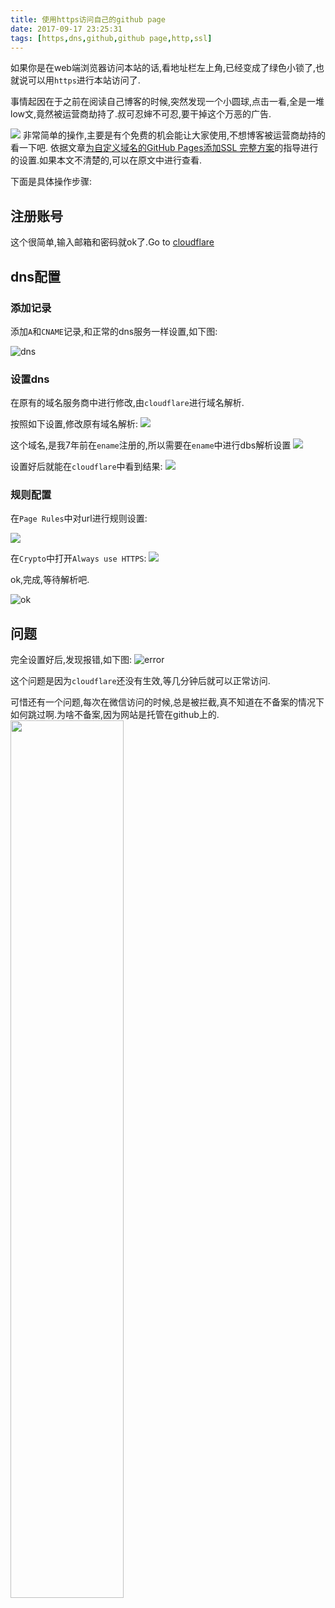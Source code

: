 ```yaml
---
title: 使用https访问自己的github page
date: 2017-09-17 23:25:31
tags: [https,dns,github,github page,http,ssl]
---
```


如果你是在web端浏览器访问本站的话,看地址栏左上角,已经变成了绿色小锁了,也就说可以用`https`进行本站访问了.

事情起因在于之前在阅读自己博客的时候,突然发现一个小圆球,点击一看,全是一堆low文,竟然被运营商劫持了.叔可忍婶不可忍,要干掉这个万恶的广告.

![](http://ou1djxzjh.bkt.clouddn.com/blog/image/qjj20cm09gmxv.jpg-s)
非常简单的操作,主要是有个免费的机会能让大家使用,不想博客被运营商劫持的看一下吧.
依据文章[为自定义域名的GitHub Pages添加SSL 完整方案](https://segmentfault.com/a/1190000007740693)的指导进行的设置.如果本文不清楚的,可以在原文中进行查看.

下面是具体操作步骤:

<!--more-->

## 注册账号

这个很简单,输入邮箱和密码就ok了.Go to [cloudflare](https://www.cloudflare.com)

## dns配置

### 添加记录
添加`A`和`CNAME`记录,和正常的dns服务一样设置,如下图:

![dns](http://ou1djxzjh.bkt.clouddn.com/blog/image/WX20170906-145702@2x.png-s)

### 设置dns
在原有的域名服务商中进行修改,由`cloudflare`进行域名解析.

按照如下设置,修改原有域名解析:
![](http://ou1djxzjh.bkt.clouddn.com/blog/image/WX20170906-144536@2x.png-s)


这个域名,是我7年前在`ename`注册的,所以需要在`ename`中进行dbs解析设置
![](http://ou1djxzjh.bkt.clouddn.com/blog/image/WX20170906-150718.png-s)

设置好后就能在`cloudflare`中看到结果:
![](http://ou1djxzjh.bkt.clouddn.com/blog/image/WX20170906-145715@2x.png-s)

### 规则配置
在`Page Rules`中对url进行规则设置:

![](http://ou1djxzjh.bkt.clouddn.com/blog/image/WX20170906-145104@2x.png-s)

在`Crypto`中打开`Always use HTTPS`:
![](http://ou1djxzjh.bkt.clouddn.com/blog/image/WX20170906-151410@2x.png-s)

ok,完成,等待解析吧.

![ok](http://ou1djxzjh.bkt.clouddn.com/blog/image/WX20170906-150012.png-s)


## 问题

完全设置好后,发现报错,如下图:
![error](http://ou1djxzjh.bkt.clouddn.com/blog/image/WX20170906-145318.png-s)

这个问题是因为`cloudflare`还没有生效,等几分钟后就可以正常访问.


可惜还有一个问题,每次在微信访问的时候,总是被拦截,真不知道在不备案的情况下如何跳过啊.为啥不备案,因为网站是托管在github上的.
<img src="http://ou1djxzjh.bkt.clouddn.com/blog/image/WechatIMG187.png-s" width="60%" />